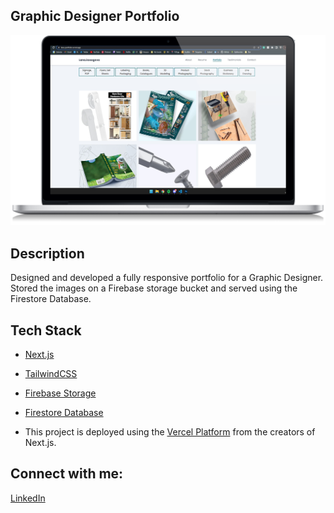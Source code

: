 ## Graphic Designer Portfolio

![alt text](https://github.com/denyadev/lana/blob/main/p2.png?raw=true)

## Description

Designed and developed a fully responsive portfolio for a Graphic Designer. Stored the images on a Firebase storage bucket and served using the Firestore Database.

## Tech Stack

- [Next.js](https://nextjs.org/)
- [TailwindCSS](https://tailwindcss.com/)
- [Firebase Storage](https://firebase.google.com/)
- [Firestore Database](https://firebase.google.com/)

- This project is deployed using the [Vercel Platform](https://vercel.com/new?utm_medium=default-template&filter=next.js&utm_source=create-next-app&utm_campaign=create-next-app-readme) from the creators of Next.js.


## Connect with me:

[LinkedIn](https://www.linkedin.com/in/denis-kosogov/)
